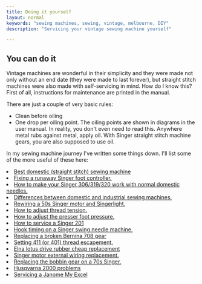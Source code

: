 ```yaml
---
title: Doing it yourself
layout: normal
keywords: "sewing machines, sewing, vintage, melbourne, DIY"
description: "Servicing your vintage sewing machine yourself"

---
```

<div class="container justify-content-center">
<div class="row">
<div class="col-12 mb-1">
<h2>You can do it</h2>
<p class="has-large-font-size">Vintage machines are wonderful in their simplicity and they were made not only without an end date (they were made to last forever), but straight stitch machines were also made with self-servicing in mind. How do I know this? First of all, instructions for maintenance are printed in the manual.</p>
<p class="has-large-font-size">There are just a couple of very basic rules:</p>
<ul>
<li>Clean before oiling</li>
<li>One drop per oiling point. The oiling points are shown in diagrams in the user manual. In reality, you don't even need to read this. Anywhere metal rubs against metal, apply oil. With Singer straight stitch machine gears, you are also supposed to use oil.</li>
</ul>
<p class="has-large-font-size">In my sewing machine journey I've written some things down. I'll list some of the more useful of these here:
<li><a href="https://tailororfailure.blogspot.com/2013/08/best-domestic-machine-ever.html">Best domestic (straight stitch) sewing machine</a></li>
<li><a href="https://tailororfailure.blogspot.com/2013/09/fixing-bakelite-foot-or-knee-controller.html">Fixing a runaway Singer foot controller.</a></li>
<li><a href="https://tailororfailure.blogspot.com/2014/09/singer-320k2-bobbin-case-mod.html">How to make your Singer 306/319/320 work with normal domestic needles.</a></li>
<li><a href="https://tailororfailure.blogspot.com/2015/05/industrial-strength-sewing-machines.html">Differences between domestic and industrial sewing machines.</a></li>
<li><a href="https://tailororfailure.blogspot.com/2015/10/repair-of-1950s-singer-motor.html">Rewiring a 50s Singer motor and Singerlight.</a></li>
<li><a href="https://tailororfailure.blogspot.com/2015/11/adjusting-your-thread-tension.html">How to adjust thread tension.</a></li>
<li><a href="https://tailororfailure.blogspot.com/2015/11/testing-your-presser-foot.html">How to adjust the presser foot pressure.</a></li>
<li><a href="https://tailororfailure.blogspot.com/2016/02/servicing-your-201k-part-1.html">How to service a Singer 201</a></li>
<li><a href="https://tailororfailure.blogspot.com/2016/03/singer-206-306-319-and-320-timing.html">Hook timing on a Singer swing needle machine.</a></li>
<li><a href="https://tailororfailure.blogspot.com/2016/10/bernina-708-broken-gear-replacement.html">Replacing a broken Bernina 708 gear</a></li>
<li><a href="https://tailororfailure.blogspot.com/2018/11/singer-411g-stitching-issues.html">Setting 411 (or 401) thread escapement.</a></li>
<li><a href="https://tailororfailure.blogspot.com/2018/11/elna-lotus-zz.html">Elna lotus drive rubber cheap replacement</a></li>
<li><a href="https://tailororfailure.blogspot.com/2019/02/internal-singer-motor-wiring.html">Singer motor external wiring replacement.</a></li>
<li><a href="https://tailororfailure.blogspot.com/2019/06/1970s-singer-bobbin-gear-replacement.html">Replacing the bobbin gear on a 70s Singer.</a></li>
<li><a href="https://tailororfailure.blogspot.com/2021/04/husqvarna-6440.html">Husqvarna 2000 problems</a></li>

<li><a href="https://tailororfailure.blogspot.com/2022/07/servicing-janome-myexcel.html">Servicing a Janome My Excel</a></li>
</p>
</div><!-- end col -->
</div><!-- end row -->
</div><!-- end container -->


